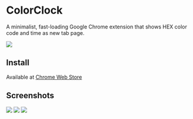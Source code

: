 # ColorClock
A minimalist, fast-loading Google Chrome extension that shows HEX color code and time as new tab page.

![](http://i.imgur.com/o8PVSeH.png)

## Install
Available at [Chrome Web Store](https://chrome.google.com/webstore/detail/new-tab-color-clock/dfkbogglcileimhledhafjnggcjfkgkj)

## Screenshots
![](http://i.imgur.com/yRvDC74.gif)
![](http://i.imgur.com/gaf5Quw.png)
![](http://i.imgur.com/Mhpnve5.png)
